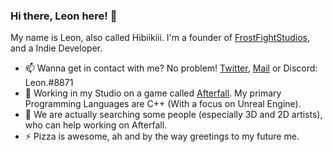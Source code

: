 ### Hi there, Leon here! 👋

My name is Leon, also called Hibiikiii. I'm a founder of [FrostFightStudios](https://frostfightstudios.com), and a Indie Developer.

- 📫 Wanna get in contact with me? No problem! [Twitter](https://twitter.com/RealHibiikiii), [Mail](mailto:leon.e@frostfightstudios.com) or Discord: Leon.#8871
- 🔭 Working in my Studio on a game called [Afterfall](https://playafterfall.com). My primary Programming Languages are C++ (With a focus on Unreal Engine).
- 👯 We are actually searching some people (especially 3D and 2D artists), who can help working on Afterfall.
- ⚡ Pizza is awesome, ah and by the way greetings to my future me.
<!--
**Hibiikiii/Hibiikiii** is a ✨ _special_ ✨ repository because its `README.md` (this file) appears on your GitHub profile.
